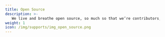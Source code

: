 ```yaml
---
title: Open Source
description: >-
   We live and breathe open source, so much so that we’re contributors, maintainers, and sponsors of hundreds of open source projects across multiple organizations. We believe our open source first approach is critical to how we operate efficiently and effectively for our clients. Collectively, the Masterpoint team has spent well over $20K sponsoring and maintaining open source projects.
weight: 1
icon: /img/supports/img_open_source.png
---
```


